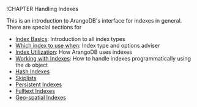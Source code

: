 !CHAPTER Handling Indexes

This is an introduction to ArangoDB's interface for indexes in general.  
There are special sections for 

- [Index Basics](IndexBasics.md): Introduction to all index types
- [Which index to use when](WhichIndex.md): Index type and options adviser
- [Index Utilization](IndexUtilization.md): How ArangoDB uses indexes
- [Working with Indexes](WorkingWithIndexes.md): How to handle indexes
  programmatically using the `db` object
 - [Hash Indexes](Hash.md)
 - [Skiplists](Skiplist.md)
 - [Persistent Indexes](Persistent.md)
 - [Fulltext Indexes](Fulltext.md)
 - [Geo-spatial Indexes](Geo.md)
